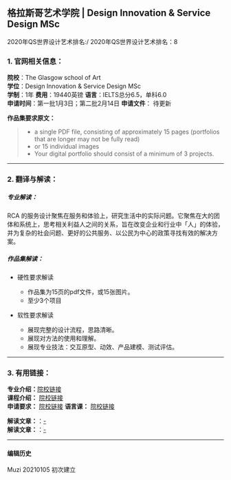 ## 格拉斯哥艺术学院 | Design Innovation & Service Design MSc

2020年QS世界设计艺术排名:/
2020年QS世界设计艺术排名：8

### 1. 官网相关信息：

**院校**：The Glasgow school of Art  
**学位**：Design Innovation & Service Design MSc  
**学制**：1年
**费用**：19440英镑
**语言**：IELTS总分6.5，单科6.0  
**申请时间**：第一批1月3日；第二批2月14日
**申请文件**： 待更新

**作品集要求原文：**   
> - a single PDF file, consisting of approximately 15 pages (portfolios that are longer may not be fully read)
> - or 15 individual images
> - Your digital portfolio should consist of a minimum of 3 projects.


---

### 2. 翻译与解读：

##### 专业解读：
RCA 的服务设计聚焦在服务和体验上，研究生活中的实际问题。它聚焦在大的团体和系统上，思考相关利益人之间的关系，旨在改变企业和行业中「人」的体验，并为复杂的社会问题、更好的公共服务、以公民为中心的政策寻找有效的解决方案。


##### 作品集解读：
- 硬性要求解读
  - 作品集为15页的pdf文件，或15张图片。
  - 至少3个项目  

- 软性要求解读
  - 展现完整的设计流程，思路清晰。
  - 展现对方法的使用和理解。
  - 展现专业技法：交互原型、动效、产品建模、测试评估。


---


### 3. 有用链接：

**专业介绍：**[院校链接](http://www.gsa.ac.uk/study/graduate-degrees/design-innovation-service-design/)  
**课程介绍：** [院校链接](http://www.gsa.ac.uk/media/1752372/design-innovation-jan20.pdf)  
**申请要求：** [院校链接](http://www.gsa.ac.uk/study/graduate-degrees/how-to-apply/)
**语言课：** [院校链接](http://www.gsa.ac.uk/study/foundation-portfolio/english-for-creative-disciplines/)

**解读文章：**：[-](http://www.makebi.net/30236.html)  
**解读文章：**：[-](http://www.makebi.net/29140.html)  



---


#### 编辑历史
Muzi 20210105 初次建立

